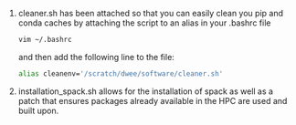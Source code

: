 1. cleaner.sh has been attached so that you can easily clean you pip and conda caches by attaching the script to an alias in your .bashrc file
   ```bash
   vim ~/.bashrc
   ```
   and then add the following line to the file:
   ```bash
   alias cleanenv='/scratch/dwee/software/cleaner.sh'
   ```
3. installation_spack.sh allows for the installation of spack as well as a patch that ensures packages already available in the HPC are used and built upon.
